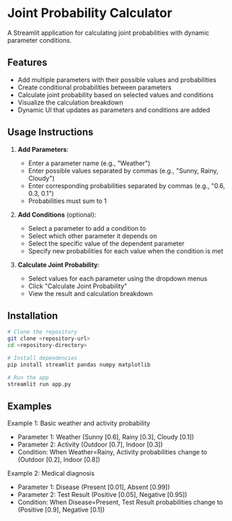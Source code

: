 # Joint Probability Calculator

A Streamlit application for calculating joint probabilities with dynamic parameter conditions.

## Features

- Add multiple parameters with their possible values and probabilities
- Create conditional probabilities between parameters
- Calculate joint probability based on selected values and conditions
- Visualize the calculation breakdown
- Dynamic UI that updates as parameters and conditions are added

## Usage Instructions

1. **Add Parameters**:
   - Enter a parameter name (e.g., "Weather")
   - Enter possible values separated by commas (e.g., "Sunny, Rainy, Cloudy")
   - Enter corresponding probabilities separated by commas (e.g., "0.6, 0.3, 0.1")
   - Probabilities must sum to 1

2. **Add Conditions** (optional):
   - Select a parameter to add a condition to
   - Select which other parameter it depends on
   - Select the specific value of the dependent parameter
   - Specify new probabilities for each value when the condition is met

3. **Calculate Joint Probability**:
   - Select values for each parameter using the dropdown menus
   - Click "Calculate Joint Probability"
   - View the result and calculation breakdown

## Installation

```bash
# Clone the repository
git clone <repository-url>
cd <repository-directory>

# Install dependencies
pip install streamlit pandas numpy matplotlib

# Run the app
streamlit run app.py
```

## Examples

Example 1: Basic weather and activity probability
- Parameter 1: Weather (Sunny [0.6], Rainy [0.3], Cloudy [0.1])
- Parameter 2: Activity (Outdoor [0.7], Indoor [0.3])
- Condition: When Weather=Rainy, Activity probabilities change to (Outdoor [0.2], Indoor [0.8])

Example 2: Medical diagnosis
- Parameter 1: Disease (Present [0.01], Absent [0.99])
- Parameter 2: Test Result (Positive [0.05], Negative [0.95])
- Condition: When Disease=Present, Test Result probabilities change to (Positive [0.9], Negative [0.1])